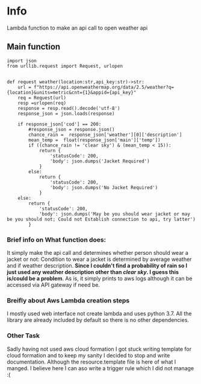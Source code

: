# Info
Lambda function to make an api call to open weather api 

## Main function

```
import json
from urllib.request import Request, urlopen


def request weather(location:str,api_key:str)->str:
    url = f"https://api.openweathermap.org/data/2.5/weather?q={location}&units=metric&cnt={1}&appid={api_key}"
    req = Request(url)
    resp =urlopen(req)
    response = resp.read().decode('utf-8')
    response_json = json.loads(response)

    if response_json['cod'] == 200:
        #response_json = response.json()
        chance_rain =  response_json['weather'][0]['description']
        mean_temp =  float(response_json['main']['temp'])
        if ((chance_rain != 'clear sky') & (mean_temp < 15)):
            return {
                'statusCode': 200,
                'body': json.dumps('Jacket Required')
            }
        else:
            return {
                'statusCode': 200,
                'body': json.dumps('No Jacket Required')
            }
    else:
        return {
            'statusCode': 200,
            'body': json.dumps('May be you should wear jacket or may be you should not; Could not Establish connection to api, try latter')
        }
```

### Brief info on What function does:
It simply make the api call and determines whether person should 
wear a jacket or not:
    Condition to wear a jacket is determined by average weather and if weather description. **Since I couldn't find a probability of rain so I just used any weather description other than *clear sky*. I guess this is/could be a  problem**. As is, it simply prints to aws logs although it can be accessed via API gateway if need be.

### Breifly about Aws Lambda creation steps
I mostly used web interface not create lambda and uses python 3.7. All the library are already included by default so there is no other dependencies. 

### Other Task
Sadly having not used aws cloud formation I got stuck writing template for cloud formation and to keep my sanity I decided to stop and write documentation. Although the resource.template file is here of what I manged. I believe here I can aso write a trigger rule which I did not manage :(
